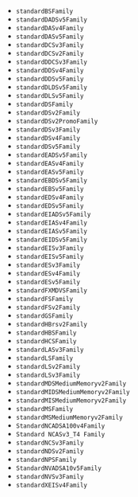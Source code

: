 * `standardBSFamily`
* `standardDADSv5Family`
* `standardDASv4Family`
* `standardDASv5Family`
* `standardDCSv3Family`
* `standardDCSv2Family`
* `standardDDCSv3Family`
* `standardDDSv4Family`
* `standardDDSv5Family`
* `standardDLDSv5Family`
* `standardDLSv5Family`
* `standardDSFamily`
* `standardDSv2Family`
* `standardDSv2PromoFamily`
* `standardDSv3Family`
* `standardDSv4Family`
* `standardDSv5Family`
* `standardEADSv5Family`
* `standardEASv4Family`
* `standardEASv5Family`
* `standardEBDSv5Family`
* `standardEBSv5Family`
* `standardEDSv4Family`
* `standardEDSv5Family`
* `standardEIADSv5Family`
* `standardEIASv4Family`
* `standardEIASv5Family`
* `standardEIDSv5Family`
* `standardEISv3Family`
* `standardEISv5Family`
* `standardESv3Family`
* `standardESv4Family`
* `standardESv5Family`
* `standardFXMDVSFamily`
* `standardFSFamily`
* `standardFSv2Family`
* `standardGSFamily`
* `standardHBrsv2Family`
* `standardHBSFamily`
* `standardHCSFamily`
* `standardLASv3Family`
* `standardLSFamily`
* `standardLSv2Family`
* `standardLSv3Family`
* `standardMDSMediumMemoryv2Family`
* `standardMIDSMediumMemoryv2Family`
* `standardMISMediumMemoryv2Family`
* `standardMSFamily`
* `standardMSMediumMemoryv2Family`
* `StandardNCADSA100v4Family`
* `Standard NCASv3_T4 Family`
* `standardNCSv3Family`
* `standardNDSv2Family`
* `standardNPSFamily`
* `StandardNVADSA10v5Family`
* `standardNVSv3Family`
* `standardXEISv4Family`
